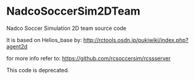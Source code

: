 # NadcoSoccerSim2DTeam
Nadco Soccer Simulation 2D team source code

It is based on Helios_base by:
http://rctools.osdn.jp/pukiwiki/index.php?agent2d

for more info refer to:
https://github.com/rcsoccersim/rcssserver

This code is deprecated.
